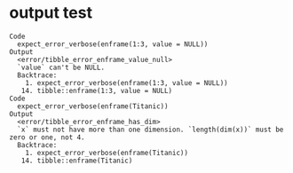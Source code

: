 # output test

    Code
      expect_error_verbose(enframe(1:3, value = NULL))
    Output
      <error/tibble_error_enframe_value_null>
      `value` can't be NULL.
      Backtrace:
        1. expect_error_verbose(enframe(1:3, value = NULL))
       14. tibble::enframe(1:3, value = NULL)
    Code
      expect_error_verbose(enframe(Titanic))
    Output
      <error/tibble_error_enframe_has_dim>
      `x` must not have more than one dimension. `length(dim(x))` must be zero or one, not 4.
      Backtrace:
        1. expect_error_verbose(enframe(Titanic))
       14. tibble::enframe(Titanic)

